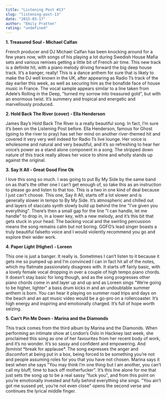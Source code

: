 ```yaml
---
title: "Listening Post #13"
slug: "listening-post-13"
date: "2015-03-17"
author: "Emily Pratten"
rating: "undefined"
---
```


**1\. Treasured Soul - Michael Calfan**

French producer and DJ Michael Calfan has been knocking around for a few years now, with songs of his playing a lot during Swedish House Mafia sets and various remixes getting a little bit of French air time. This new track is a definite hit, with a piano melody driving forward the big deep house track. It’s a banger, really! This is a dance anthem for sure that is likely to make the DJ well known in the UK, after appearing as Radio 1’s track of the day earlier this week, as well as securing him as the bonafide face of house music in France. The vocal sample appears similar to a line taken from Adele’s Rolling in the Deep, "turned my sorrow into treasured gold", but with an enormous twist. It’s summery and tropical and energetic and marvellously produced.

**2\. Hold Back The River (cover) - Ella Henderson**

James Bay’s Hold Back The River is a really beautiful song. In fact, I’m sure it’s been on the Listening Post before. Ella Henderson, famous for Ghost (going to the river to pray) has set her mind on another river-themed hit and covered it very very well indeed for Radio 1’s live lounge. Her voice is wholesome and natural and very beautiful, and it’s so refreshing to hear her voice’s power as a stand alone component in a song. The stripped down nature of this track really allows her voice to shine and wholly stands up against the original.

**3\. Say It All - Great Good Fine Ok**

I love this song so much. I was going to put By My Side by the same band on as that’s the other one I can’t get enough of, so take this as an instruction to please go and listen to that too. This is a two in one kind of deal because I just can’t choose. This one, Say It All, starts off a lot slower and is generally slower in tempo to By My Side. It’s atmospheric and chilled out and layers of staccato synth slowly build up behind the line "I’ve given you everything". There’s then a small gap for the line "I can handle, let me handle" to drop in, in a lower key, with a new melody, and it’s this bit that gets stuck in your head. The backing vocal and the swirling percussion means the song remains calm but not boring. GGFO’s lead singer boasts a truly beautiful falsetto voice and I would violently recommend you go and explore their wider work.

**4\. Paper Light (Higher) - Loreen**

This one is just a banger. It really is. Sometimes I can’t listen to it because it gets me so pumped up and I’m convinced I can in fact hit all of the notes, which my flatmate passionately disagrees with. It starts off fairly basic, with a lovely female vocal dropping in over a couple of high tempo piano chords. It doesn’t stay basic for long though, and as the song progresses other piano chords come in and layer up and up and as Loreen sings "We’re going to be higher, lighter" a bass drum kicks in and an undoubtable summer anthem is born. You can hear it playing on summer road trips and days on the beach and an apt music video would be a go-pro on a rollercoaster. It’s high energy and inspiring and emotionally charged. It’s full of hope worth seizing.

**5\. Can’t Pin Me Down - Marina and the Diamonds**

This track comes from the third album by Marina and the Diamonds. When performing an intimate show at London’s Oslo in Hackney last week, she proclaimed this song as one of her favourites from her recent body of work, and it’s no wonder. It’s so sassy and confident and empowering. And _feminist_ \*break for applause\*. The song expresses the anger and discomfort at being put in a box, being forced to be something you’re not and people assuming roles for you that you have not chosen. Marina says it best when she says "You may think I’m one thing but I am another, you can’t call my bluff, time to back off motherfucker". It’s this line alone for me that just sets the song up to be a real sassy "fuck you", and from this point on you’re emotionally invested and fully behind everything she sings. "You ain’t got me sussed yet, you’re not even close" opens the second verse and continues the lyrical middle finger.
